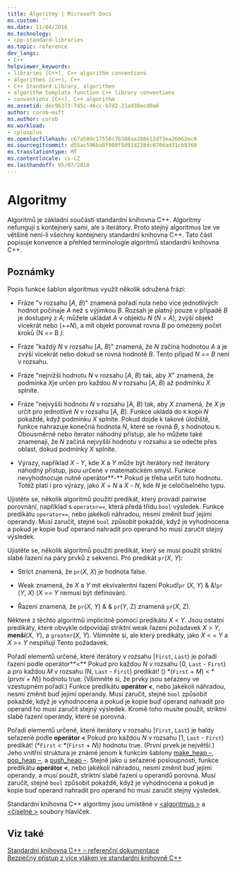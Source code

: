```yaml
---
title: Algoritmy | Microsoft Docs
ms.custom: ''
ms.date: 11/04/2016
ms.technology:
- cpp-standard-libraries
ms.topic: reference
dev_langs:
- C++
helpviewer_keywords:
- libraries [C++], C++ algorithm conventions
- algorithms [C++], C++
- C++ Standard Library, algorithms
- algorithm template function C++ library conventions
- conventions [C++], C++ algorithm
ms.assetid: dec9b373-7d5c-46cc-b7d2-21a938ecd0a6
author: corob-msft
ms.author: corob
ms.workload:
- cplusplus
ms.openlocfilehash: c67a509c17558c7b388aa288612d73ea26062ec0
ms.sourcegitcommit: d55ac596ba8f908f5d91d228dc070dad31cb8360
ms.translationtype: MT
ms.contentlocale: cs-CZ
ms.lasthandoff: 05/07/2018
---
```

# <a name="algorithms"></a>Algoritmy

Algoritmů je základní součástí standardní knihovna C++. Algoritmy nefungují s kontejnery sami, ale s iterátory. Proto stejný algoritmus lze ve většině není-li všechny kontejnery standardní knihovna C++. Tato část popisuje konvence a přehled terminologie algoritmů standardní knihovna C++.

## <a name="remarks"></a>Poznámky

Popis funkce šablon algoritmus využít několik sdružená frází:

- Fráze "v rozsahu [*A*, *B*)" znamená pořadí nula nebo více jednotlivých hodnot počínaje *A* než s výjimkou *B*. Rozsah je platný pouze v případě *B* je dostupný z *A;* můžete ukládat *A* v objektu *N* (*N*  =  *A*), zvýší objekt vícekrát nebo (++*N*), a mít objekt porovnat rovna *B* po omezený počet kroků (N == B *).*

- Fráze "každý *N* v rozsahu [*A*, *B*)" znamená, že *N* začíná hodnotou *A* a je zvýší vícekrát nebo dokud se rovná hodnotě *B*. Tento případ *N* == *B* není v rozsahu.

- Fráze "nejnižší hodnotu *N* v rozsahu [*A*, *B*) tak, aby *X*" znamená, že podmínka *X*je určen pro každou *N* v rozsahu [*A*, *B*) až podmínku *X* splníte.

- Fráze "nejvyšší hodnotu *N* v rozsahu [*A*, *B*) tak, aby *X* znamená, že *X* je určit pro jednotlivé *N* v rozsahu [*A*, *B*). Funkce ukládá do `K` kopii *N* pokaždé, když podmínku *X* splníte. Pokud dojde k takové úložiště, funkce nahrazuje konečná hodnota *N*, které se rovná *B*, s hodnotou `K`. Obousměrné nebo iterator náhodný přístup, ale ho můžete také znamenají, že *N* začíná nejvyšší hodnotu v rozsahu a se odečte přes oblast, dokud podmínky *X* splníte.

- Výrazy, například *X* - *Y*, kde *X* a *Y* může být iterátory než iterátory náhodný přístup, jsou určené v matematickém smysl. Funkce nevyhodnocuje nutně operátor**-** Pokud je třeba určit tuto hodnotu. Totéž platí i pro výrazy, jako *X* + *N* a *X* - *N*, kde *N*  je celočíselného typu.

Ujistěte se, několik algoritmů použití predikát, který provádí pairwise porovnání, například s `operator==`, která předá třídu `bool` výsledek. Funkce predikátu `operator==`, nebo jakékoli náhradou, nesmí změnit buď jejími operandy. Musí zaručit, stejné `bool` způsobit pokaždé, když je vyhodnocena a pokud je kopie buď operand nahradit pro operand ho musí zaručit stejný výsledek.

Ujistěte se, několik algoritmů použití predikát, který se musí použít striktní slabé řazení na páry prvků z sekvenci. Pro predikát `pr`(*X*, *Y*):

- Strict znamená, že `pr`(*X*, *X*) je hodnota false.

- Weak znamená, že *X* a *Y* mít ekvivalentní řazení Pokud!`pr` (*X*, *Y*) & &!`pr` (*Y*, *X*) (*X* == *Y* nemusí být definován).

- Řazení znamená, že `pr`(*X*, *Y*) & & `pr`(*Y*, Z) znamená `pr`(*X*, Z).

Některé z těchto algoritmů implicitně pomocí predikátu *X* \< *Y*. Jsou ostatní predikáty, které obvykle odpovídají striktní weak řazení požadavek *X* > *Y*, **menší**(*X*,  *Y*), a `greater`(*X*, *Y*). Všimněte si, ale který predikáty, jako *X* \< =  *Y* a *X* >= *Y* nesplňují Tento požadavek.

Pořadí elementů určené, které iterátory v rozsahu [`First`, `Last`) je pořadí řazení podle operátor**<** Pokud pro každou *N* v rozsahu [0, `Last`  -  `First`) a pro každou *M* v rozsahu (N, `Last`  -  `First`) predikát! () \*(`First` + *M*) < \*(*první* + *N*)) hodnotu true. (Všimněte si, že prvky jsou seřazeny ve vzestupném pořadí.) Funkce predikátu **operátor <**, nebo jakékoli náhradou, nesmí změnit buď jejími operandy. Musí zaručit, stejné `bool` způsobit pokaždé, když je vyhodnocena a pokud je kopie buď operand nahradit pro operand ho musí zaručit stejný výsledek. Kromě toho musíte použít, striktní slabé řazení operandy, které se porovná.

Pořadí elementů určené, které iterátory v rozsahu [`First`, `Last`) je haldy seřazené podle **operátor <** Pokud pro každou *N* v rozsahu [1, `Last`  -  `First`) predikát! (\*`First` < \*(`First` + *N*)) hodnotu true. (První prvek je největší.) Jeho vnitřní struktura je známé jenom k funkcím šablony [make_heap –](../standard-library/algorithm-functions.md#make_heap), [pop_heap –](../standard-library/algorithm-functions.md#pop_heap), a [push_heap –](../standard-library/algorithm-functions.md#push_heap). Stejně jako u seřazené posloupnosti, funkce predikátu **operátor <**, nebo jakékoli náhradou, nesmí změnit buď jejími operandy, a musí použít, striktní slabé řazení u operandů porovná. Musí zaručit, stejné `bool` způsobit pokaždé, když je vyhodnocena a pokud je kopie buď operand nahradit pro operand ho musí zaručit stejný výsledek.

Standardní knihovna C++ algoritmy jsou umístěné v [ \<algoritmus >](../standard-library/algorithm.md) a [ \<číselné >](../standard-library/numeric.md) soubory hlaviček.

## <a name="see-also"></a>Viz také

[Standardní knihovna C++ – referenční dokumentace](../standard-library/cpp-standard-library-reference.md)<br/>
[Bezpečný přístup z více vláken ve standardní knihovně C++](../standard-library/thread-safety-in-the-cpp-standard-library.md)<br/>
